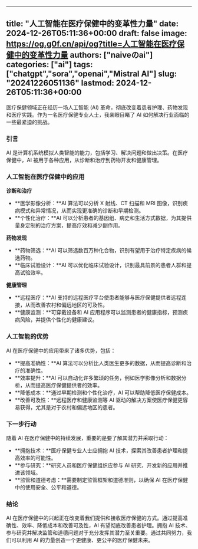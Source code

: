 
---
title: "人工智能在医疗保健中的变革性力量"
date: 2024-12-26T05:11:36+00:00
draft: false
image: https://og.g0f.cn/api/og?title=人工智能在医疗保健中的变革性力量
authors: ["naiveのai"]
categories: ["ai"]
tags: ["chatgpt","sora","openai","Mistral AI"]
slug: "20241226051136"
lastmod: 2024-12-26T05:11:36+00:00
---
医疗保健领域正在经历一场人工智能 (AI) 革命，彻底改变着患者护理、药物发现和医疗实践。作为一名医疗保健专业人士，我亲眼目睹了 AI 如何解决行业面临的一些最紧迫的挑战。

### 引言

AI 是计算机系统模拟人类智能的能力，包括学习、解决问题和做出决策。在医疗保健中，AI 被用于各种应用，从诊断和治疗到药物开发和健康管理。

### 人工智能在医疗保健中的应用

**诊断和治疗**

* **医学影像分析：**AI 算法可以分析 X 射线、CT 扫描和 MRI 图像，识别疾病模式和异常情况，从而实现更准确的诊断和早期检测。
* **个性化治疗：**AI 可以分析患者的基因组、病史和生活方式数据，为其提供量身定制的治疗方案，提高疗效和减少副作用。

**药物发现**

* **药物筛选：**AI 可以筛选数百万种化合物，识别有望用于治疗特定疾病的候选药物。
* **临床试验设计：**AI 可以优化临床试验设计，识别最具前景的患者人群和提高试验效率。

**健康管理**

* **远程医疗：**AI 支持的远程医疗平台使患者能够与医疗保健提供者远程连接，从而改善农村和偏远地区的可及性。
* **健康监测：**可穿戴设备和 AI 应用程序可以监测患者的健康指标，预测疾病风险，并提供个性化的健康建议。

### 人工智能的优势

AI 在医疗保健中的应用带来了诸多优势，包括：

* **提高准确性：**AI 算法可以分析比人类医生更多的数据，从而提高诊断和治疗的准确性。
* **效率提升：**AI 可以自动化许多繁琐的任务，例如医学影像分析和数据分析，从而提高医疗保健提供者的效率。
* **降低成本：**通过早期检测和个性化治疗，AI 可以帮助降低医疗保健成本。
* **改善可及性：**远程医疗和健康监测等 AI 驱动的解决方案使医疗保健更容易获得，尤其是对于农村和偏远地区的患者。

### 下一步行动

随着 AI 在医疗保健中的持续发展，重要的是要了解其潜力并采取行动：

* **拥抱技术：**医疗保健专业人士应拥抱 AI 技术，探索其改善患者护理和提高效率的可能性。
* **参与研究：**研究人员和医疗保健组织应参与 AI 研究，开发新的应用并推进该领域。
* **监管和道德考虑：**需要制定监管框架和道德准则，以确保 AI 在医疗保健中的使用安全、公平和道德。

### 结论

AI 在医疗保健中的兴起正在改变着我们提供和接收医疗保健的方式。通过提高准确性、效率、降低成本和改善可及性，AI 有望彻底改善患者护理。拥抱 AI 技术、参与研究并解决监管和道德问题对于充分发挥其潜力至关重要。通过共同努力，我们可以利用 AI 的力量创造一个更健康、更公平的医疗保健未来。